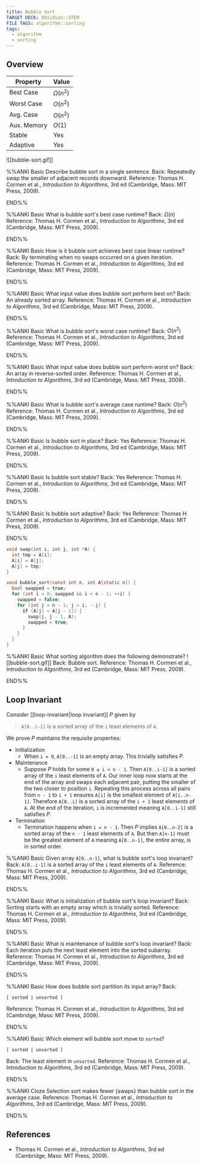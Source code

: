```yaml
---
title: Bubble Sort
TARGET DECK: Obsidian::STEM
FILE TAGS: algorithm::sorting
tags:
  - algorithm
  - sorting
---
```


## Overview

Property    | Value
----------- | --------
Best Case   | $\Omega(n^2)$
Worst Case  | $O(n^2)$
Avg. Case   | $O(n^2)$
Aux. Memory | $O(1)$
Stable      | Yes
Adaptive    | Yes

![[bubble-sort.gif]]

%%ANKI
Basic
Describe bubble sort in a single sentence.
Back: Repeatedly swap the smaller of adjacent records downward.
Reference: Thomas H. Cormen et al., *Introduction to Algorithms*, 3rd ed (Cambridge, Mass: MIT Press, 2009).
<!--ID: 1707589393196-->
END%%

%%ANKI
Basic
What is bubble sort's best case runtime?
Back: $\Omega(n)$
Reference: Thomas H. Cormen et al., *Introduction to Algorithms*, 3rd ed (Cambridge, Mass: MIT Press, 2009).
<!--ID: 1707504634781-->
END%%

%%ANKI
Basic
How is it bubble sort achieves best case linear runtime?
Back: By terminating when no swaps occurred on a given iteration.
Reference: Thomas H. Cormen et al., *Introduction to Algorithms*, 3rd ed (Cambridge, Mass: MIT Press, 2009).
<!--ID: 1707504634782-->
END%%

%%ANKI
Basic
What input value does bubble sort perform best on?
Back: An already sorted array.
Reference: Thomas H. Cormen et al., *Introduction to Algorithms*, 3rd ed (Cambridge, Mass: MIT Press, 2009).
<!--ID: 1707504634784-->
END%%

%%ANKI
Basic
What is bubble sort's worst case runtime?
Back: $O(n^2)$
Reference: Thomas H. Cormen et al., *Introduction to Algorithms*, 3rd ed (Cambridge, Mass: MIT Press, 2009).
<!--ID: 1707504634785-->
END%%

%%ANKI
Basic
What input value does bubble sort perform worst on?
Back: An array in reverse-sorted order.
Reference: Thomas H. Cormen et al., *Introduction to Algorithms*, 3rd ed (Cambridge, Mass: MIT Press, 2009).
<!--ID: 1707504634787-->
END%%

%%ANKI
Basic
What is bubble sort's average case runtime?
Back: $O(n^2)$
Reference: Thomas H. Cormen et al., *Introduction to Algorithms*, 3rd ed (Cambridge, Mass: MIT Press, 2009).
<!--ID: 1707504634788-->
END%%

%%ANKI
Basic
Is bubble sort in place?
Back: Yes
Reference: Thomas H. Cormen et al., *Introduction to Algorithms*, 3rd ed (Cambridge, Mass: MIT Press, 2009).
<!--ID: 1707504634789-->
END%%

%%ANKI
Basic
Is bubble sort stable?
Back: Yes
Reference: Thomas H. Cormen et al., *Introduction to Algorithms*, 3rd ed (Cambridge, Mass: MIT Press, 2009).
<!--ID: 1707504634791-->
END%%

%%ANKI
Basic
Is bubble sort adaptive?
Back: Yes
Reference: Thomas H. Cormen et al., *Introduction to Algorithms*, 3rd ed (Cambridge, Mass: MIT Press, 2009).
<!--ID: 1707504634792-->
END%%

```c
void swap(int i, int j, int *A) {
  int tmp = A[i];
  A[i] = A[j];
  A[j] = tmp;
}

void bubble_sort(const int n, int A[static n]) {
  bool swapped = true;
  for (int i = 0; swapped && i < n - 1; ++i) {
    swapped = false;
    for (int j = n - 1; j > i; --j) {
      if (A[j] < A[j - 1]) {
	    swap(j, j - 1, A);
	    swapped = true;
      }
    }
  }
}
```

%%ANKI
Basic
What sorting algorithm does the following demonstrate?
![[bubble-sort.gif]]
Back: Bubble sort.
Reference: Thomas H. Cormen et al., *Introduction to Algorithms*, 3rd ed (Cambridge, Mass: MIT Press, 2009).
<!--ID: 1707504634794-->
END%%

## Loop Invariant

Consider [[loop-invariant|loop invariant]] $P$ given by

> `A[0..i-1]` is a sorted array of the `i` least elements of `A`.

We prove $P$ maintains the requisite properties:

* Initialization
	* When `i = 0`, `A[0..-1]` is an empty array. This trivially satisfies $P$.
* Maintenance
	* Suppose $P$ holds for some `0 ≤ i < n - 1`. Then `A[0..i-1]` is a sorted array of the `i` least elements of `A`. Our inner loop now starts at the end of the array and swaps each adjacent pair, putting the smaller of the two closer to position `i`. Repeating this process across all pairs from `n - 1` to `i + 1` ensures `A[i]` is the smallest element of `A[i..n-1]`. Therefore `A[0..i]` is a sorted array of the `i + 1` least elements of `A`. At the end of the iteration, `i` is incremented meaning `A[0..i-1]` still satisfies $P$.
* Termination
	* Termination happens when `i = n - 1`. Then $P$ implies `A[0..n-2]` is a sorted array of the `n - 1` least elements of `A`. But then `A[n-1]` must be the greatest element of `A` meaning `A[0..n-1]`, the entire array, is in sorted order.

%%ANKI
Basic
Given array `A[0..n-1]`, what is bubble sort's loop invariant?
Back: `A[0..i-1]` is a sorted array of the `i` least elements of `A`.
Reference: Thomas H. Cormen et al., *Introduction to Algorithms*, 3rd ed (Cambridge, Mass: MIT Press, 2009).
<!--ID: 1707504634796-->
END%%

%%ANKI
Basic
What is initialization of bubble sort's loop invariant?
Back: Sorting starts with an empty array which is trivially sorted.
Reference: Thomas H. Cormen et al., *Introduction to Algorithms*, 3rd ed (Cambridge, Mass: MIT Press, 2009).
<!--ID: 1707504634797-->
END%%

%%ANKI
Basic
What is maintenance of bubble sort's loop invariant?
Back: Each iteration puts the next least element into the sorted subarray.
Reference: Thomas H. Cormen et al., *Introduction to Algorithms*, 3rd ed (Cambridge, Mass: MIT Press, 2009).
<!--ID: 1707504634798-->
END%%

%%ANKI
Basic
How does bubble sort partition its input array?
Back:
```
[ sorted | unsorted ]
```
Reference: Thomas H. Cormen et al., *Introduction to Algorithms*, 3rd ed (Cambridge, Mass: MIT Press, 2009).
<!--ID: 1707504634800-->
END%%

%%ANKI
Basic
Which element will bubble sort move to `sorted`?
```
[ sorted | unsorted ]
```
Back: The least element in `unsorted`.
Reference: Thomas H. Cormen et al., *Introduction to Algorithms*, 3rd ed (Cambridge, Mass: MIT Press, 2009).
<!--ID: 1707504634801-->
END%%

%%ANKI
Cloze
Selection sort makes fewer {swaps} than bubble sort in the average case.
Reference: Thomas H. Cormen et al., *Introduction to Algorithms*, 3rd ed (Cambridge, Mass: MIT Press, 2009).
<!--ID: 1707504634803-->
END%%

## References

* Thomas H. Cormen et al., *Introduction to Algorithms*, 3rd ed (Cambridge, Mass: MIT Press, 2009).
